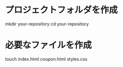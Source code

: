 # プロジェクトフォルダを作成
mkdir your-repository
cd your-repository

# 必要なファイルを作成
touch index.html coupon.html styles.css


